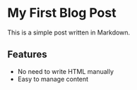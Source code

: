 # My First Blog Post
This is a simple post written in Markdown.

## Features
- No need to write HTML manually
- Easy to manage content
